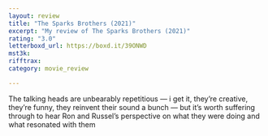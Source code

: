 ```yaml
---
layout: review
title: "The Sparks Brothers (2021)"
excerpt: "My review of The Sparks Brothers (2021)"
rating: "3.0"
letterboxd_url: https://boxd.it/39ONWD
mst3k: 
rifftrax: 
category: movie_review

---
```


The talking heads are unbearably repetitious — i get it, they’re creative, they’re funny, they reinvent their sound a bunch — but it’s worth suffering through to hear Ron and Russel’s perspective on what they were doing and what resonated with them